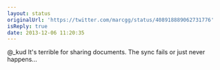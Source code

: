 ```yaml
---
layout: status
originalUrl: 'https://twitter.com/marcgg/status/408918889062731776'
isReply: true
date: 2013-12-06 11:20:35
---
```


@_kud It's terrible for sharing documents. The sync fails or just never happens...
